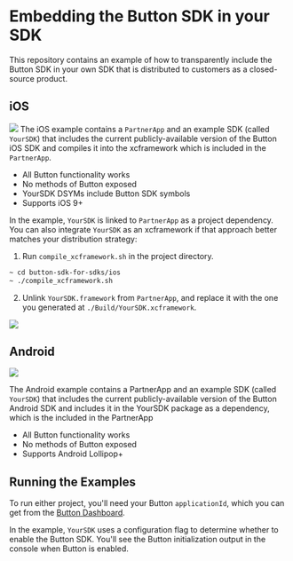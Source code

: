 # Embedding the Button SDK in your SDK

This repository contains an example of how to transparently include the Button SDK in your own SDK that is distributed to customers as a closed-source product.

## iOS
![](https://user-images.githubusercontent.com/1068437/89589263-4dd4ee80-d813-11ea-8e7a-04609d7e4a0d.png)
The iOS example contains a `PartnerApp` and an example SDK (called `YourSDK`) that includes the current publicly-available version of the Button iOS SDK and compiles it into the xcframework which is included in the `PartnerApp`.

* All Button functionality works
* No methods of Button exposed
* YourSDK DSYMs include Button SDK symbols
* Supports iOS 9+


In the example, `YourSDK` is linked to `PartnerApp` as a project dependency. You can also integrate `YourSDK` as an xcframework if that approach better matches your distribution strategy:

1. Run `compile_xcframework.sh` in the project directory.

```bash
~ cd button-sdk-for-sdks/ios
~ ./compile_xcframework.sh
```

2. Unlink `YourSDK.framework` from `PartnerApp`, and replace it with the one you generated at `./Build/YourSDK.xcframework`.

![](https://user-images.githubusercontent.com/1057077/91327902-2af38580-e794-11ea-8948-02730a7b7ff2.gif)


## Android
![](https://user-images.githubusercontent.com/1068437/89589240-401f6900-d813-11ea-98ac-cc6a70fcd7af.png)

The Android example contains a PartnerApp and an example SDK (called `YourSDK`) that includes the current publicly-available version of the Button Android SDK and includes it in the YourSDK package as a dependency, which is the included in the PartnerApp

* All Button functionality works
* No methods of Button exposed
* Supports Android Lollipop+


## Running the Examples

To run either project, you'll need your Button `applicationId`, which you can get from the [Button Dashboard](https://app.usebutton.com).

In the example, `YourSDK` uses a configuration flag to determine whether to enable the Button SDK. You'll see the Button initialization output in the console when Button is enabled.
